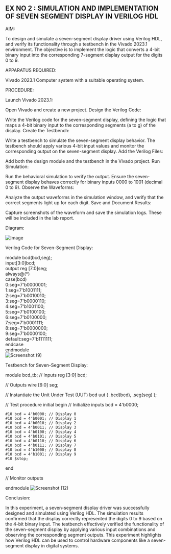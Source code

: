 ## EX NO 2 : SIMULATION AND IMPLEMENTATION OF SEVEN SEGMENT DISPLAY IN VERILOG HDL

AIM:

To design and simulate a seven-segment display driver using Verilog HDL, and verify its functionality through a testbench in the Vivado 2023.1 environment. The objective is to implement the logic that converts a 4-bit binary input into the corresponding 7-segment display output for the digits 0 to 9.

APPARATUS REQUIRED:

Vivado 2023.1
Computer system with a suitable operating system.

PROCEDURE:

Launch Vivado 2023.1:

Open Vivado and create a new project.
Design the Verilog Code:

Write the Verilog code for the seven-segment display, defining the logic that maps a 4-bit binary input to the corresponding segments (a to g) of the display.
Create the Testbench:

Write a testbench to simulate the seven-segment display behavior. The testbench should apply various 4-bit input values and monitor the corresponding output on the seven-segment display.
Add the Verilog Files:

Add both the design module and the testbench in the Vivado project.
Run Simulation:

Run the behavioral simulation to verify the output. Ensure the seven-segment display behaves correctly for binary inputs 0000 to 1001 (decimal 0 to 9).
Observe the Waveforms:

Analyze the output waveforms in the simulation window, and verify that the correct segments light up for each digit.
Save and Document Results:

Capture screenshots of the waveform and save the simulation logs. These will be included in the lab report.

Diagram:

![image](https://github.com/user-attachments/assets/d7ecb419-906e-4e3b-9b82-f86ced4f364a)









Verilog Code for Seven-Segment Display:

module bcd(bcd,seg);<br>
input[3:0]bcd;<br>
output reg [7:0]seg;<br>
always@(*)<br>
case(bcd)<br>
  0:seg=7'b0000001;<br>
  1:seg=7'b1001111;<br>
  2:seg=7'b0010010;<br>
  3:seg=7'b0000110;<br>
  4:seg=7'b1001100;<br>
  5:seg=7'b0100100;<br>
  6:seg=7'b0100000;<br>
  7:seg=7'b0001111;<br>
  8:seg=7'b0000000;<br>
  9:seg=7'b0000100;<br>
default:seg=7'b1111111;<br>
endcase<br>
endmodule<br>
![Screenshot (9)](https://github.com/user-attachments/assets/43bd3be7-0f79-4128-ba9c-e124c9ac8ec6)



Testbench for Seven-Segment Display:

module bcd_tb; // Inputs 
reg [3:0] bcd;

// Outputs
wire [6:0] seg;

// Instantiate the Unit Under Test (UUT)
bcd uut (
    .bcd(bcd),
    .seg(seg)
);

// Test procedure
initial begin
    // Initialize inputs
    bcd = 4'b0000;

    #10 bcd = 4'b0000; // Display 0
    #10 bcd = 4'b0001; // Display 1
    #10 bcd = 4'b0010; // Display 2
    #10 bcd = 4'b0011; // Display 3
    #10 bcd = 4'b0100; // Display 4
    #10 bcd = 4'b0101; // Display 5
    #10 bcd = 4'b0110; // Display 6
    #10 bcd = 4'b0111; // Display 7
    #10 bcd = 4'b1000; // Display 8
    #10 bcd = 4'b1001; // Display 9
    #10 $stop;
end

// Monitor outputs

endmodule
![Screenshot (12)](https://github.com/user-attachments/assets/379de5d5-d59b-46ee-abd9-5079a4764299)


Conclusion:

In this experiment, a seven-segment display driver was successfully designed and simulated using Verilog HDL. The simulation results confirmed that the display correctly represented the digits 0 to 9 based on the 4-bit binary input. The testbench effectively verified the functionality of the seven-segment display by applying various input combinations and observing the corresponding segment outputs. This experiment highlights how Verilog HDL can be used to control hardware components like a seven-segment display in digital systems.
